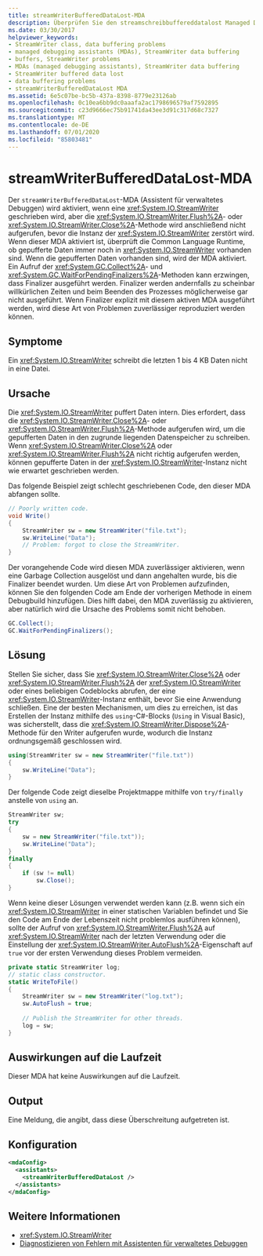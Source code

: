 ```yaml
---
title: streamWriterBufferedDataLost-MDA
description: Überprüfen Sie den streamschreibbuffereddatalost Managed Debug Assistant (MDA), der aktiviert werden kann, wenn ein StreamWriter nicht die letzten 1 – 4 KB an Daten in eine Datei schreibt.
ms.date: 03/30/2017
helpviewer_keywords:
- StreamWriter class, data buffering problems
- managed debugging assistants (MDAs), StreamWriter data buffering
- buffers, StreamWriter problems
- MDAs (managed debugging assistants), StreamWriter data buffering
- StreamWriter buffered data lost
- data buffering problems
- streamWriterBufferedDataLost MDA
ms.assetid: 6e5c07be-bc5b-437a-8398-8779e23126ab
ms.openlocfilehash: 0c10ea6bb9dc0aaafa2ac1798696579af7592895
ms.sourcegitcommit: c23d9666ec75b91741da43ee3d91c317d68c7327
ms.translationtype: MT
ms.contentlocale: de-DE
ms.lasthandoff: 07/01/2020
ms.locfileid: "85803481"
---
```

# <a name="streamwriterbuffereddatalost-mda"></a>streamWriterBufferedDataLost-MDA
Der `streamWriterBufferedDataLost`-MDA (Assistent für verwaltetes Debuggen) wird aktiviert, wenn eine <xref:System.IO.StreamWriter> geschrieben wird, aber die <xref:System.IO.StreamWriter.Flush%2A>- oder <xref:System.IO.StreamWriter.Close%2A>-Methode wird anschließend nicht aufgerufen, bevor die Instanz der <xref:System.IO.StreamWriter> zerstört wird. Wenn dieser MDA aktiviert ist, überprüft die Common Language Runtime, ob gepufferte Daten immer noch in <xref:System.IO.StreamWriter> vorhanden sind. Wenn die gepufferten Daten vorhanden sind, wird der MDA aktiviert. Ein Aufruf der <xref:System.GC.Collect%2A>- und <xref:System.GC.WaitForPendingFinalizers%2A>-Methoden kann erzwingen, dass Finalizer ausgeführt werden. Finalizer werden andernfalls zu scheinbar willkürlichen Zeiten und beim Beenden des Prozesses möglicherweise gar nicht ausgeführt. Wenn Finalizer explizit mit diesem aktiven MDA ausgeführt werden, wird diese Art von Problemen zuverlässiger reproduziert werden können.  
  
## <a name="symptoms"></a>Symptome  
 Ein <xref:System.IO.StreamWriter> schreibt die letzten 1 bis 4 KB Daten nicht in eine Datei.  
  
## <a name="cause"></a>Ursache  
 Die <xref:System.IO.StreamWriter> puffert Daten intern. Dies erfordert, dass die <xref:System.IO.StreamWriter.Close%2A>- oder <xref:System.IO.StreamWriter.Flush%2A>-Methode aufgerufen wird, um die gepufferten Daten in den zugrunde liegenden Datenspeicher zu schreiben. Wenn <xref:System.IO.StreamWriter.Close%2A> oder <xref:System.IO.StreamWriter.Flush%2A> nicht richtig aufgerufen werden, können gepufferte Daten in der <xref:System.IO.StreamWriter>-Instanz nicht wie erwartet geschrieben werden.  
  
 Das folgende Beispiel zeigt schlecht geschriebenen Code, den dieser MDA abfangen sollte.  
  
```csharp  
// Poorly written code.  
void Write()
{  
    StreamWriter sw = new StreamWriter("file.txt");  
    sw.WriteLine("Data");  
    // Problem: forgot to close the StreamWriter.  
}  
```  
  
 Der vorangehende Code wird diesen MDA zuverlässiger aktivieren, wenn eine Garbage Collection ausgelöst und dann angehalten wurde, bis die Finalizer beendet wurden. Um diese Art von Problemen aufzufinden, können Sie den folgenden Code am Ende der vorherigen Methode in einem Debugbuild hinzufügen. Dies hilft dabei, den MDA zuverlässig zu aktivieren, aber natürlich wird die Ursache des Problems somit nicht behoben.  
  
```csharp
GC.Collect();  
GC.WaitForPendingFinalizers();  
```  
  
## <a name="resolution"></a>Lösung  
 Stellen Sie sicher, dass Sie <xref:System.IO.StreamWriter.Close%2A> oder <xref:System.IO.StreamWriter.Flush%2A> der <xref:System.IO.StreamWriter> oder eines beliebigen Codeblocks abrufen, der eine <xref:System.IO.StreamWriter>-Instanz enthält, bevor Sie eine Anwendung schließen. Eine der besten Mechanismen, um dies zu erreichen, ist das Erstellen der Instanz mithilfe des `using`-C#-Blocks (`Using` in Visual Basic), was sicherstellt, dass die <xref:System.IO.StreamWriter.Dispose%2A>-Methode für den Writer aufgerufen wurde, wodurch die Instanz ordnungsgemäß geschlossen wird.  
  
```csharp
using(StreamWriter sw = new StreamWriter("file.txt"))
{  
    sw.WriteLine("Data");  
}  
```  
  
 Der folgende Code zeigt dieselbe Projektmappe mithilfe von `try/finally` anstelle von `using` an.  
  
```csharp
StreamWriter sw;  
try
{  
    sw = new StreamWriter("file.txt"));  
    sw.WriteLine("Data");  
}  
finally
{  
    if (sw != null)  
        sw.Close();  
}  
```  
  
 Wenn keine dieser Lösungen verwendet werden kann (z.B. wenn sich ein <xref:System.IO.StreamWriter> in einer statischen Variablen befindet und Sie den Code am Ende der Lebenszeit nicht problemlos ausführen können), sollte der Aufruf von <xref:System.IO.StreamWriter.Flush%2A> auf <xref:System.IO.StreamWriter> nach der letzten Verwendung oder die Einstellung der <xref:System.IO.StreamWriter.AutoFlush%2A>-Eigenschaft auf `true` vor der ersten Verwendung dieses Problem vermeiden.  
  
```csharp
private static StreamWriter log;  
// static class constructor.  
static WriteToFile()
{  
    StreamWriter sw = new StreamWriter("log.txt");  
    sw.AutoFlush = true;  
  
    // Publish the StreamWriter for other threads.  
    log = sw;  
}  
```  
  
## <a name="effect-on-the-runtime"></a>Auswirkungen auf die Laufzeit  
 Dieser MDA hat keine Auswirkungen auf die Laufzeit.  
  
## <a name="output"></a>Output  
 Eine Meldung, die angibt, dass diese Überschreitung aufgetreten ist.  
  
## <a name="configuration"></a>Konfiguration  
  
```xml  
<mdaConfig>  
  <assistants>  
    <streamWriterBufferedDataLost />  
  </assistants>  
</mdaConfig>  
```  
  
## <a name="see-also"></a>Weitere Informationen

- <xref:System.IO.StreamWriter>
- [Diagnostizieren von Fehlern mit Assistenten für verwaltetes Debuggen](diagnosing-errors-with-managed-debugging-assistants.md)
